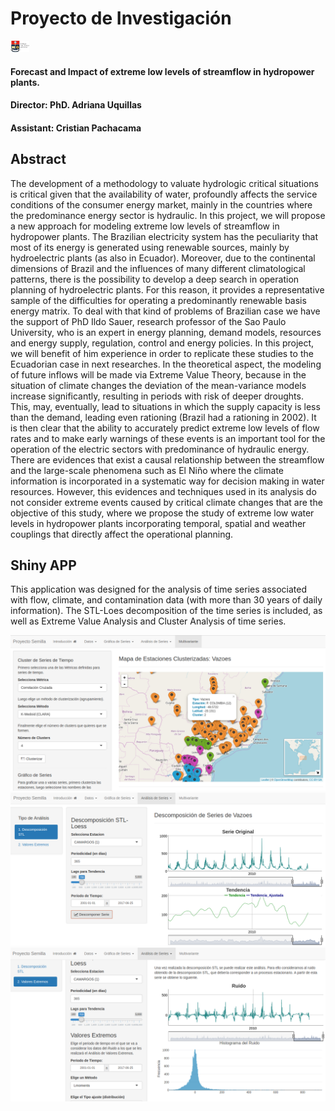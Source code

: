 # Proyecto de Investigación

<img src="www/epn_logo2.png" alt="EPN" style="width:30px"> 

#### Forecast and Impact of extreme low levels of streamflow in hydropower plants.

#### Director: PhD. Adriana Uquillas

#### Assistant: Cristian Pachacama

## Abstract

The development of a methodology to valuate hydrologic critical situations is critical given that the availability of water, profoundly affects the service conditions of the consumer energy market, mainly in the countries where the predominance energy sector is hydraulic.
In this project, we will propose a new approach for modeling extreme low levels of streamflow in hydropower plants. The Brazilian electricity system has the peculiarity that most of its energy is generated using renewable sources, mainly by hydroelectric plants (as also in Ecuador). Moreover, due to the continental dimensions of Brazil and the influences of many different climatological patterns, there is the possibility to develop a deep search in operation planning of hydroelectric plants. For this reason, it provides a representative sample of the difficulties for operating a predominantly renewable basis energy matrix. To deal with that kind of problems of Brazilian case we have the support of PhD Ildo Sauer, research professor of the Sao Paulo University, who is an expert in energy planning, demand models, resources and energy supply, regulation, control and energy policies. In this project, we will benefit of him experience in order to replicate these studies to the Ecuadorian case in next researches.
In the theoretical aspect, the modeling of future inflows will be made via Extreme Value Theory, because in the situation of climate changes the deviation of the mean-variance models increase significantly, resulting in periods with risk of deeper droughts. This, may, eventually, lead to situations in which the supply capacity is less than the demand, leading even rationing (Brazil had a rationing in 2002). It is then clear that the ability to accurately predict extreme low levels of flow rates and to make early warnings of these events is an important tool for the operation of the electric sectors with predominance of hydraulic energy.
There are evidences that exist a causal relationship between the streamflow and the large-scale phenomena such as El Niño where the climate information is incorporated in a systematic way for decision making in water resources. However, this evidences and techniques used in its analysis do not consider extreme events caused by critical climate changes that are the objective of this study, where we propose the study of extreme low water levels in hydropower plants incorporating temporal, spatial and weather couplings that directly affect the operational planning.

## Shiny APP

This application was designed for the analysis of time series associated with flow, climate, and contamination data (with more than 30 years of daily information). The STL-Loes decomposition of the time series is included, as well as Extreme Value Analysis and Cluster Analysis of time series.

<img src="images/shiny1.png" style="width:600px">
<img src="images/shiny2.png" style="width:600px">
<img src="images/shiny3.png" style="width:600px">


